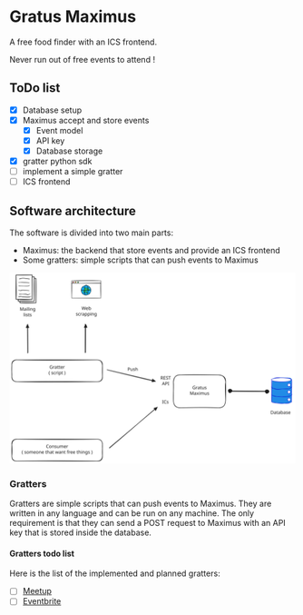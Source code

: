 # Gratus Maximus

A free food finder with an ICS frontend.

Never run out of free events to attend !

## ToDo list

- [x] Database setup
- [x] Maximus accept and store events
  - [x] Event model
  - [x] API key
  - [x] Database storage
- [x] gratter python sdk
- [ ] implement a simple gratter
- [ ] ICS frontend

## Software architecture

The software is divided into two main parts:

- Maximus: the backend that store events and provide an ICS frontend
- Some gratters: simple scripts that can push events to Maximus

![main schema](schemas/main.excalidraw.svg)

### Gratters

Gratters are simple scripts that can push events to Maximus. They are written in any language and can be run on any machine. The only requirement is that they can send a POST request to Maximus with an API key that is stored inside the database.

#### Gratters todo list

Here is the list of the implemented and planned gratters:

- [ ] [Meetup](https://www.meetup.com/)
- [ ] [Eventbrite](https://www.eventbrite.com/)
